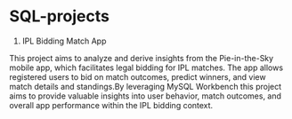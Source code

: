 # SQL-projects

1) IPL Bidding Match App
   
This project aims to analyze and derive insights from the Pie-in-the-Sky mobile app, which facilitates legal bidding for IPL matches. The app allows registered users to bid on match outcomes, predict winners, and view match details and standings.By leveraging MySQL Workbench this project aims to provide valuable insights into user behavior, match outcomes, and overall app performance within the IPL bidding context.
